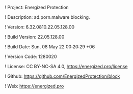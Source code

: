 ! Project: Energized Protection

! Description: ad.porn.malware blocking.

! Version: 6.32.0810.22.05.128.00

! Build Version: 22.05.128.00

! Build Date: Sun, 08 May 22 00:20:29 +06

! Version Code: 1280020

! License: CC BY-NC-SA 4.0, https://energized.pro/license

! Github: https://github.com/EnergizedProtection/block

! Web: https://energized.pro
